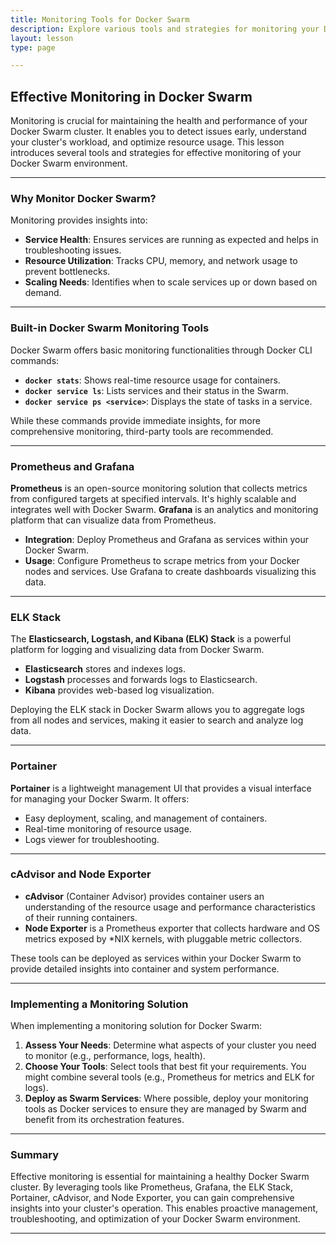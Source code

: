 ```yaml
---
title: Monitoring Tools for Docker Swarm
description: Explore various tools and strategies for monitoring your Docker Swarm cluster, ensuring the health, performance, and efficiency of your services.
layout: lesson
type: page

---
```


## Effective Monitoring in Docker Swarm

Monitoring is crucial for maintaining the health and performance of your Docker Swarm cluster. It enables you to detect issues early, understand your cluster's workload, and optimize resource usage. This lesson introduces several tools and strategies for effective monitoring of your Docker Swarm environment.

---

### Why Monitor Docker Swarm?

Monitoring provides insights into:

- **Service Health**: Ensures services are running as expected and helps in troubleshooting issues.
- **Resource Utilization**: Tracks CPU, memory, and network usage to prevent bottlenecks.
- **Scaling Needs**: Identifies when to scale services up or down based on demand.

---

### Built-in Docker Swarm Monitoring Tools

Docker Swarm offers basic monitoring functionalities through Docker CLI commands:

- **`docker stats`**: Shows real-time resource usage for containers.
- **`docker service ls`**: Lists services and their status in the Swarm.
- **`docker service ps <service>`**: Displays the state of tasks in a service.

While these commands provide immediate insights, for more comprehensive monitoring, third-party tools are recommended.

---

### Prometheus and Grafana

**Prometheus** is an open-source monitoring solution that collects metrics from configured targets at specified intervals. It's highly scalable and integrates well with Docker Swarm. **Grafana** is an analytics and monitoring platform that can visualize data from Prometheus.

- **Integration**: Deploy Prometheus and Grafana as services within your Docker Swarm.
- **Usage**: Configure Prometheus to scrape metrics from your Docker nodes and services. Use Grafana to create dashboards visualizing this data.

---

### ELK Stack

The **Elasticsearch, Logstash, and Kibana (ELK) Stack** is a powerful platform for logging and visualizing data from Docker Swarm.

- **Elasticsearch** stores and indexes logs.
- **Logstash** processes and forwards logs to Elasticsearch.
- **Kibana** provides web-based log visualization.

Deploying the ELK stack in Docker Swarm allows you to aggregate logs from all nodes and services, making it easier to search and analyze log data.

---

### Portainer

**Portainer** is a lightweight management UI that provides a visual interface for managing your Docker Swarm. It offers:

- Easy deployment, scaling, and management of containers.
- Real-time monitoring of resource usage.
- Logs viewer for troubleshooting.

---

### cAdvisor and Node Exporter

- **cAdvisor** (Container Advisor) provides container users an understanding of the resource usage and performance characteristics of their running containers.
- **Node Exporter** is a Prometheus exporter that collects hardware and OS metrics exposed by *NIX kernels, with pluggable metric collectors.

These tools can be deployed as services within your Docker Swarm to provide detailed insights into container and system performance.

---

### Implementing a Monitoring Solution

When implementing a monitoring solution for Docker Swarm:

1. **Assess Your Needs**: Determine what aspects of your cluster you need to monitor (e.g., performance, logs, health).
2. **Choose Your Tools**: Select tools that best fit your requirements. You might combine several tools (e.g., Prometheus for metrics and ELK for logs).
3. **Deploy as Swarm Services**: Where possible, deploy your monitoring tools as Docker services to ensure they are managed by Swarm and benefit from its orchestration features.

---

### Summary

Effective monitoring is essential for maintaining a healthy Docker Swarm cluster. By leveraging tools like Prometheus, Grafana, the ELK Stack, Portainer, cAdvisor, and Node Exporter, you can gain comprehensive insights into your cluster's operation. This enables proactive management, troubleshooting, and optimization of your Docker Swarm environment.

---

